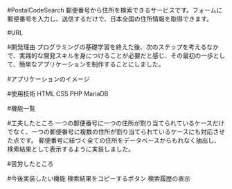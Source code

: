 #PostalCodeSearch
郵便番号から住所を検索できるサービスです。フォームに郵便番号を入力し、送信するだけで、日本全国の住所情報を取得できます。

#URL

#開発理由
プログラミングの基礎学習を終えた後、次のステップを考えるなかで、実践的な開発スキルを身につけることが必要だと感じ、その最初の一歩として、簡単なアプリケーションを制作することにしました。

#アプリケーションのイメージ

#使用技術
HTML
CSS
PHP
MariaDB

#機能一覧

#工夫したところ
一つの郵便番号に一つの住所が割り当てられているケースだけでなく、一つの郵便番号に複数の住所が割り当てられているケースにも対応させた点です。
郵便番号に紐づく全ての住所をデータベースからもれなく抽出し、検索結果として表示するように実装しました。

#苦労したところ

#今後実装したい機能
検索結果をコピーするボタン
検索履歴の表示
